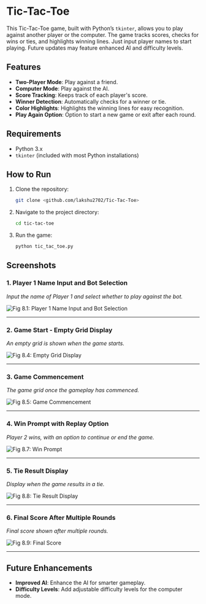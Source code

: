 # Tic-Tac-Toe
This Tic-Tac-Toe game, built with Python’s `tkinter`, allows you to play against another player or the computer. The game tracks scores, checks for wins or ties, and highlights winning lines. Just input player names to start playing. Future updates may feature enhanced AI and difficulty levels.

## Features

- **Two-Player Mode**: Play against a friend.
- **Computer Mode**: Play against the AI.
- **Score Tracking**: Keeps track of each player's score.
- **Winner Detection**: Automatically checks for a winner or tie.
- **Color Highlights**: Highlights the winning lines for easy recognition.
- **Play Again Option**: Option to start a new game or exit after each round.

## Requirements

- Python 3.x
- `tkinter` (included with most Python installations)

## How to Run

1. Clone the repository:
   ```bash
   git clone <github.com/lakshu2702/Tic-Tac-Toe>
   ```
2. Navigate to the project directory:
   ```bash
   cd tic-tac-toe
   ```
3. Run the game:
   ```bash
   python tic_tac_toe.py
   ```

## Screenshots

### 1. Player 1 Name Input and Bot Selection
*Input the name of Player 1 and select whether to play against the bot.*

![Fig 8.1: Player 1 Name Input and Bot Selection](path/to/Fig8.1.png)

---

### 2. Game Start - Empty Grid Display
*An empty grid is shown when the game starts.*

![Fig 8.4: Empty Grid Display](path/to/Fig8.4.png)

---

### 3. Game Commencement
*The game grid once the gameplay has commenced.*

![Fig 8.5: Game Commencement](path/to/Fig8.5.png)

---

### 4. Win Prompt with Replay Option
*Player 2 wins, with an option to continue or end the game.*

![Fig 8.7: Win Prompt](path/to/Fig8.7.png)

---

### 5. Tie Result Display
*Display when the game results in a tie.*

![Fig 8.8: Tie Result Display](path/to/Fig8.8.png)

---

### 6. Final Score After Multiple Rounds
*Final score shown after multiple rounds.*

![Fig 8.9: Final Score](path/to/Fig8.9.png)

---

## Future Enhancements

- **Improved AI**: Enhance the AI for smarter gameplay.
- **Difficulty Levels**: Add adjustable difficulty levels for the computer mode.
